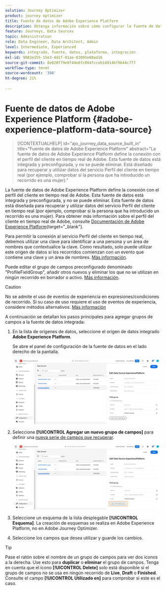 ```yaml
---
solution: Journey Optimizer
product: journey optimizer
title: Fuente de datos de Adobe Experience Platform
description: Obtenga información sobre cómo configurar la fuente de datos de Adobe Experience Platform
feature: Journeys, Data Sources
topic: Administration
role: Data Engineer, Data Architect, Admin
level: Intermediate, Experienced
keywords: integrado, fuente, datos, plataforma, integración
exl-id: 9083e355-15e3-4d1f-91ae-03095e08ad16
source-git-commit: 8e020f79e0f44e6fc804fcceb149146f9644c777
workflow-type: tm+mt
source-wordcount: '398'
ht-degree: 21%

---
```


# Fuente de datos de Adobe Experience Platform {#adobe-experience-platform-data-source}

>[!CONTEXTUALHELP]
>id="ajo_journey_data_source_built_in"
>title="Fuente de datos de Adobe Experience Platform"
>abstract="La fuente de datos de Adobe Experience Platform define la conexión con el perfil del cliente en tiempo real de Adobe. Esta fuente de datos está integrada y preconfigurada, y no se puede eliminar. Está diseñado para recuperar y utilizar datos del servicio Perfil del cliente en tiempo real (por ejemplo, comprobar si la persona que ha introducido un recorrido es una mujer)."

La fuente de datos de Adobe Experience Platform define la conexión con el perfil del cliente en tiempo real de Adobe. Esta fuente de datos está integrada y preconfigurada, y no se puede eliminar. Esta fuente de datos está diseñada para recuperar y utilizar datos del servicio Perfil del cliente en tiempo real (por ejemplo, comprobar si la persona que ha introducido un recorrido es una mujer). Para obtener más información sobre el perfil del cliente en tiempo real de Adobe, consulte [Documentación de Adobe Experience Platform](https://experienceleague.adobe.com/docs/experience-platform/profile/home.html?lang=es){target="_blank"}.

Para permitir la conexión al servicio Perfil del cliente en tiempo real, debemos utilizar una clave para identificar a una persona y un área de nombres que contextualice la clave. Como resultado, solo puede utilizar este origen de datos si los recorridos comienzan con un evento que contiene una clave y un área de nombres. [Más información](../building-journeys/journey.md).

Puede editar el grupo de campos preconfigurado denominado &quot;ProfileFieldGroup&quot;, añadir otros nuevos y eliminar los que no se utilizan en ningún recorrido en borrador o activo. [Más información](../datasource/configure-data-sources.md#define-field-groups).


>[!CAUTION]
>
>No se admite el uso de eventos de experiencia en expresiones/condiciones de recorrido. Si su caso de uso requiere el uso de eventos de experiencia, considere métodos alternativos. [Más información](../building-journeys/exp-event-lookup.md)


A continuación se detallan los pasos principales para agregar grupos de campos a la fuente de datos integrada:

1. En la lista de orígenes de datos, seleccione el origen de datos integrado **Adobe Experience Platform**.

   Se abre el panel de configuración de la fuente de datos en el lado derecho de la pantalla.

   ![](assets/journey23.png)

1. Seleccione **[!UICONTROL Agregar un nuevo grupo de campos]** para definir una [nueva serie de campos que recuperar](../datasource/configure-data-sources.md#define-field-groups).

   ![](assets/journey24.png)

1. Seleccione un esquema de la lista desplegable **[!UICONTROL Esquema]**. La creación de esquemas se realiza en Adobe Experience Platform, no en Adobe Journey Optimizer.
1. Seleccione los campos que desea utilizar y guarde los cambios.


>[!TIP]
>
>Pase el ratón sobre el nombre de un grupo de campos para ver dos iconos a la derecha. Use esto para **duplicar** o **eliminar** el grupo de campos. Tenga en cuenta que el icono **[!UICONTROL Delete]** solo está disponible si el grupo de campos no se usa en ningún recorrido de **Live**, **Draft** o **Finished**. Consulte el campo **[!UICONTROL Utilizado en]** para comprobar si este es el caso.
